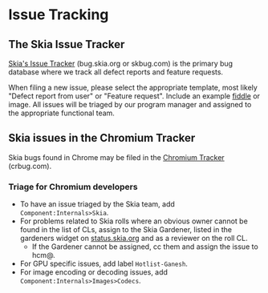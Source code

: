 Issue Tracking
==============

The Skia Issue Tracker
----------------------
[Skia's Issue Tracker](https://bugs.chromium.org/p/skia/issues/list)
(bug.skia.org or skbug.com) is the primary bug database where we track all defect
reports and feature requests.

When filing a new issue, please select the appropriate template, most likely
"Defect report from user" or "Feature request".  Include an example
[fiddle](https://fiddle.skia.org) or image.  All issues will be triaged by our
program manager and assigned to the appropriate functional team.


Skia issues in the Chromium Tracker
-----------------------------------
Skia bugs found in Chrome may be filed in the [Chromium Tracker](https://bugs.chromium.org/p/chromium/issues/list) (crbug.com).

### Triage for Chromium developers
  * To have an issue triaged by the Skia team, add `Component:Internals>Skia`.
  * For problems related to Skia rolls where an obvious owner cannot be found in
    the list of CLs, assign to the Skia Gardener, listed in the gardeners widget
    on [status.skia.org](https://status.skia.org) and as a reviewer on the roll CL.
    * If the Gardener cannot be assigned, cc them and assign the issue to hcm@.
  * For GPU specific issues, add label `Hotlist-Ganesh`.
  * For image encoding or decoding issues, add
    `Component:Internals>Images>Codecs`.

